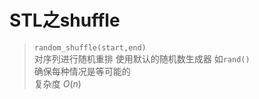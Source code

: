 # STL之shuffle
> `random_shuffle(start,end)`  
> 对序列进行随机重排 使用默认的随机数生成器 如`rand()`  
> 确保每种情况是等可能的  
> 复杂度 $O(n)$  